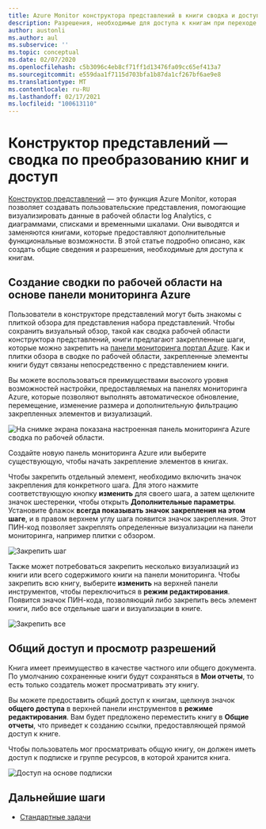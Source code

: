 ```yaml
---
title: Azure Monitor конструктора представлений в книги сводка и доступ к преобразованию
description: Разрешения, необходимые для доступа к книгам при переходе из представлений в Azure Monitor.
author: austonli
ms.author: aul
ms.subservice: ''
ms.topic: conceptual
ms.date: 02/07/2020
ms.openlocfilehash: c5b3096c4eb8cf71ff1d13476fa09cc65ef413a7
ms.sourcegitcommit: e559daa1f7115d703bfa1b87da1cf267bf6ae9e8
ms.translationtype: MT
ms.contentlocale: ru-RU
ms.lasthandoff: 02/17/2021
ms.locfileid: "100613110"
---
```

# <a name="view-designer-to-workbooks-conversion-summary-and-access"></a>Конструктор представлений — сводка по преобразованию книг и доступ
[Конструктор представлений](view-designer.md) — это функция Azure Monitor, которая позволяет создавать пользовательские представления, помогающие визуализировать данные в рабочей области log Analytics, с диаграммами, списками и временными шкалами. Они выводятся и заменяются книгами, которые предоставляют дополнительные функциональные возможности. В этой статье подробно описано, как создать общие сведения и разрешения, необходимые для доступа к книгам.

## <a name="creating-your-workspace-summary-from-azure-dashboard"></a>Создание сводки по рабочей области на основе панели мониторинга Azure
Пользователи в конструкторе представлений могут быть знакомы с плиткой обзора для представления набора представлений. Чтобы сохранить визуальный обзор, такой как сводка рабочей области конструктора представлений, книги предлагают закрепленные шаги, которые можно закрепить на [панели мониторинга портал Azure](../../azure-portal/azure-portal-dashboards.md). Как и плитки обзора в сводке по рабочей области, закрепленные элементы книги будут связаны непосредственно с представлением книги.

Вы можете воспользоваться преимуществами высокого уровня возможностей настройки, предоставляемых на панелях мониторинга Azure, которые позволяют выполнять автоматическое обновление, перемещение, изменение размера и дополнительную фильтрацию закрепленных элементов и визуализаций. 

![На снимке экрана показана настроенная панель мониторинга Azure сводка по рабочей области.](media/view-designer-conversion-access/dashboard.png)

Создайте новую панель мониторинга Azure или выберите существующую, чтобы начать закрепление элементов в книгах.

Чтобы закрепить отдельный элемент, необходимо включить значок закрепления для конкретного шага. Для этого нажмите соответствующую кнопку **изменить** для своего шага, а затем щелкните значок шестеренки, чтобы открыть **Дополнительные параметры**. Установите флажок **всегда показывать значок закрепления на этом шаге**, и в правом верхнем углу шага появится значок закрепления. Этот ПИН-код позволяет закреплять определенные визуализации на панели мониторинга, например плитки с обзором.

![Закрепить шаг](media/view-designer-conversion-access/pin-step.png)


Также может потребоваться закрепить несколько визуализаций из книги или всего содержимого книги на панели мониторинга. Чтобы закрепить всю книгу, выберите **изменить** на верхней панели инструментов, чтобы переключиться в **режим редактирования**. Появится значок ПИН-кода, позволяющий либо закрепить весь элемент книги, либо все отдельные шаги и визуализации в книге.

![Закрепить все](media/view-designer-conversion-access/pin-all.png)



## <a name="sharing-and-viewing-permissions"></a>Общий доступ и просмотр разрешений 
Книга имеет преимущество в качестве частного или общего документа. По умолчанию сохраненные книги будут сохраняться в **Мои отчеты**, то есть только создатель может просматривать эту книгу.

Вы можете предоставить общий доступ к книгам, щелкнув значок **общего доступа** в верхней панели инструментов в **режиме редактирования**. Вам будет предложено переместить книгу в **Общие отчеты**, что приведет к созданию ссылки, предоставляющей прямой доступ к книге.

Чтобы пользователь мог просматривать общую книгу, он должен иметь доступ к подписке и группе ресурсов, в которой хранится книга.

![Доступ на основе подписки](media/view-designer-conversion-access/subscription-access.png)

## <a name="next-steps"></a>Дальнейшие шаги

- [Стандартные задачи](view-designer-conversion-tasks.md)